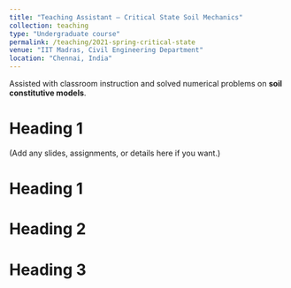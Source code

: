 ```yaml
---
title: "Teaching Assistant – Critical State Soil Mechanics"
collection: teaching
type: "Undergraduate course"
permalink: /teaching/2021-spring-critical-state
venue: "IIT Madras, Civil Engineering Department"
location: "Chennai, India"
---
```


Assisted with classroom instruction and solved numerical problems on **soil constitutive models**.

Heading 1
======
(Add any slides, assignments, or details here if you want.)


Heading 1
======

Heading 2
======

Heading 3
======